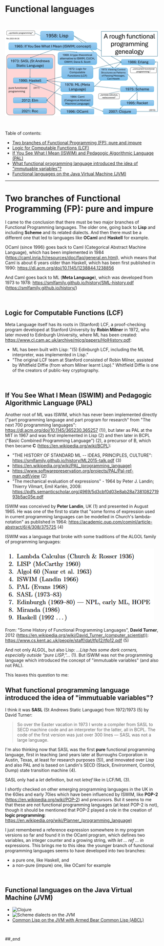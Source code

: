 # Functional languages

<br/>

![plot](./Functional%20programming%20genealogy.png)

<br/>

Table of contents:

- [Two branches of Functional Programming (FP): pure and impure](#two-branches-of-functional-programming-fp-pure-and-impure)
- [Logic for Computable Functions (LCF)](#logic-for-computable-functions-lcf)
- [If You See What I Mean (ISWIM) and Pedagogic Algorithmic Language (PAL)](#if-you-see-what-i-mean-iswim-and-pedagogic-algorithmic-language-pal)
- [What functional programming language introduced the idea of "immutuable variables"?](#what-functional-programming-language-introduced-the-idea-of-immutuable-variables)
- [Functional languages on the Java Virtual Machine (JVM)](#functional-languages-on-the-java-virtual-machine-jvm)

---

# Two branches of Functional Programming (FP): pure and impure

I came to the conclusion that there must be two major branches of Functional Programming languages. The older one, going back to **Lisp** and including **Scheme** and its related dialects. And then there must be a different one that led to languages like **OCaml** and **Haskell** for example.

OCaml (since 1996) goes back to Caml (Categorical Abstract Machine Language), which has been implemented in 1984 (https://caml.inria.fr/resources/doc/faq/general.en.html), which means that Caml is about 6
years older than Haskell, which has been first published in 1990: https://dl.acm.org/doi/10.1145/1238844.1238856

And Caml goes back to ML (**Meta Language**), which was developed from 1973 to 1978: https://smlfamily.github.io/history/SML-history.pdf (https://smlfamily.github.io/history/)

<br/>

## Logic for Computable Functions (LCF)

Meta Language itself has its roots in (Stanford) LCF, a proof-checking program developed at Stanford University by **Robin Milner** in 1972, who later moved to Edinburgh University, where ML has been created: https://www.cl.cam.ac.uk/archive/mjcg/papers/HolHistory.pdf:

- ML has been built with Lisp: "(5) Edinburgh LCF, including the ML interpreter, was implemented in Lisp."
- "The original LCF team at Stanford consisted of Robin Milner, assisted by Whitfield Diffie (from whom Milner learnt Lisp)." Whitfield Diffie is one of the creators of public-key cryptography.

<br/>

## If You See What I Mean (ISWIM) and Pedagogic Algorithmic Language (PAL)

Another root of ML was ISWIM, which has never been implemented directly ("part programming language and part program for research" from "The next 700 programming languages": https://dl.acm.org/doi/10.1145/365230.365257 (1)), but later as PAL at the MIT in 1967 and was first implemented in Lisp (2) and then later in BCPL ("Basic Combined Programming Language") (2), a precursor of B, which then became **C** (https://en.wikipedia.org/wiki/BCPL):

- "THE HISTORY OF STANDARD ML -- IDEAS, PRINCIPLES, CULTURE": https://smlfamily.github.io/history/ML2015-talk.pdf (3)
- https://en.wikipedia.org/wiki/PAL_(programming_language)
- https://www.softwarepreservation.org/projects/PAL/Pal-ref-man.pdf/view (2)
- "The mechanical evaluation of expressions" - 1964 by Peter J. Landin; Thierry Vilmart, Emil Karlén, 2008: https://pdfs.semanticscholar.org/4969/5d3cbf0d03e8ab28a738108271993b5ac05e.pdf

ISWIM was conceived by **Peter Landin**, UK (1) and presented in August 1965. He was one of the first to state that "some forms of expression used in current programming languages can be modelled in Church's lambda-notation" as published in 1964: https://academic.oup.com/comjnl/article-abstract/6/4/308/375725 (4)

ISWIM was a language that broke with some traditions of the ALGOL family of programming languages:

![Some History of Functional Programming Languages](https://github.com/practicalcomputerscience/MicrobenchmarkGPHLlanguages/blob/main/03%20-%20source%20code/02%20-%20functional%20languages/Some%20History%20of%20Functional%20Programming.png)

From: "Some History of Functional Programming Languages", **David Turner**, 2012 (https://en.wikipedia.org/wiki/David_Turner_(computer_scientist)): https://www.cs.kent.ac.uk/people/staff/dat/tfp12/tfp12.pdf (5)

And not only ALGOL, but also Lisp: _...Lisp has some dark corners, especially outside "pure LISP,"..._ (1). But ISWIM was not the programming language which introduced the concept of "immutuable variables" (and also not PAL).

This leaves this question to me: 

## What functional programming language introduced the idea of "immutuable variables"?

I think it was **SASL** (St Andrews Static Language) from 1972/1973 (5) by David Turner:

> So over the Easter vacation in 1973 I wrote a compiler from SASL to SECD machine code and an interpreter for the latter, all in BCPL. The code of the first version was just over 300 lines — SASL was not a large language.

I'm also thinking now that SASL was the first **pure** functional programming language, first in teaching (and years later at Burroughs Corporation in Austin, Texas, at least for research purposes (5)), and innovated over Lisp and also PAL and is based on Landin's SECD (Stack, Environment, Control, Dump) state transition machine (4).

SASL only had a _let_ definition, but not _letref_ like in LCF/ML (3).

I shortly checked on other emerging programming languages in the UK in the 60ies and early 70ies which have been influenced by ISWIM, like **POP-2** (https://en.wikipedia.org/wiki/POP-2) and precursors. But it seems to me that these are not functional programming languages (at least POP-2 is not), though it should be mentioned that POP-2 played a role in the creation of **logic programming**: https://en.wikipedia.org/wiki/Planner_(programming_language)

I just remembered a reference expression somewhere in my program versions so far and found it in the OCaml program, which defines two variables, an integer counter and a growing string, with _let ... ref ... in_ expressions. This brings me to this idea: the younger branch of functional programming languages seems to have developed into two branches:

- a pure one, like Haskell, and
- a non-pure (impure) one, like OCaml for example

<br/>

## Functional languages on the Java Virtual Machine (JVM)

- ![Clojure](https://github.com/practicalcomputerscience/MicrobenchmarkGPHLlanguages/tree/main/03%20-%20source%20code/02%20-%20functional%20languages/Clojure)
- ![Scheme dialects on the JVM](https://github.com/practicalcomputerscience/MicrobenchmarkGPHLlanguages/tree/main/03%20-%20source%20code/02%20-%20functional%20languages/Scheme/Scheme%20dialects%20on%20the%20Java%20Virtual%20Machine%20(JVM))
- [Common Lisp on the JVM with Armed Bear Common Lisp (ABCL)](https://github.com/practicalcomputerscience/MicrobenchmarkGPHLlanguages/blob/main/03%20-%20source%20code/02%20-%20functional%20languages/Common%20Lisp/README.md#common-lisp-on-the-java-virtual-machine-jvm-with-armed-bear-common-lisp-abcl)

<br/>

##_end
